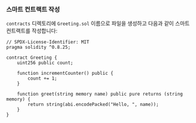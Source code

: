 ### 스마트 컨트랙트 작성

`contracts` 디렉토리에 `Greeting.sol` 이름으로 파일을 생성하고 다음과 같이 스마트 컨트랙트를 작성합니다:

```solidity
// SPDX-License-Identifier: MIT
pragma solidity ^0.8.25;

contract Greeting {
    uint256 public count;

    function incrementCounter() public {
        count += 1;
    }

    function greet(string memory name) public pure returns (string memory) {
        return string(abi.encodePacked("Hello, ", name));
    }
}
```
